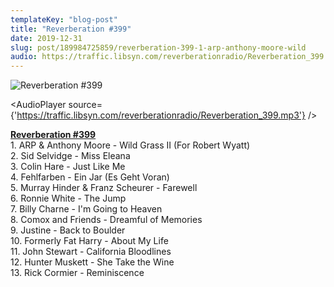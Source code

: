 ```yaml
---
templateKey: "blog-post"
title: "Reverberation #399"
date: 2019-12-31
slug: post/189984725859/reverberation-399-1-arp-anthony-moore-wild
audio: https://traffic.libsyn.com/reverberationradio/Reverberation_399.mp3
---
```


![Reverberation #399](https://66.media.tumblr.com/bb0004e3a47972940aefcc8743526b49/d1d9d8577954fb43-bf/s512x512u_c1/4f7afa80e32a1fbaa4d25ae21f2e8779e1b1c478.png)

<AudioPlayer source={'https://traffic.libsyn.com/reverberationradio/Reverberation_399.mp3'} />

<p><b><a href="https://traffic.libsyn.com/reverberationradio/Reverberation_399.mp3">Reverberation #399</a></b><br />1. ARP &amp; Anthony Moore - Wild Grass II (For Robert Wyatt)<br />2. Sid Selvidge - Miss Eleana<br />3. Colin Hare - Just Like Me<br />4. Fehlfarben - Ein Jar (Es Geht Voran)<br />5. Murray Hinder &amp; Franz Scheurer - Farewell<br />6. Ronnie White - The Jump<br />7. Billy Charne - I'm Going to Heaven<br />8. Comox and Friends - Dreamful of Memories<br />9. Justine - Back to Boulder<br />10. Formerly Fat Harry - About My Life<br />11. John Stewart - California Bloodlines<br />12. Hunter Muskett - She Take the Wine<br />13. Rick Cormier - Reminiscence<br /></p>
